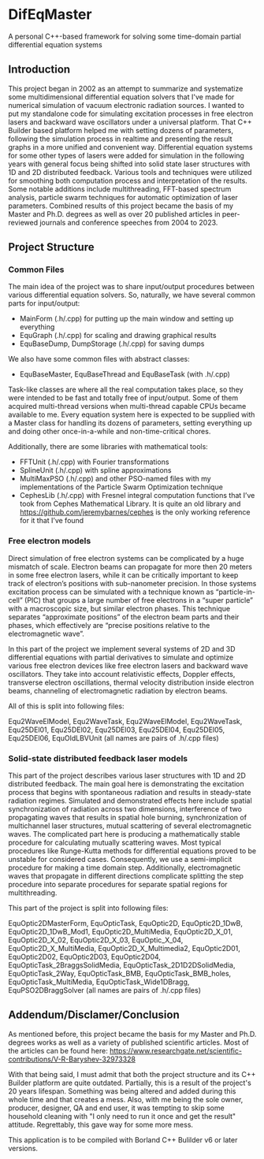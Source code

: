 # DifEqMaster
A personal C++-based framework for solving some time-domain partial differential equation systems 

## Introduction
This project began in 2002 as an attempt to summarize and systematize some multidimensional differential equation solvers that I've made for numerical simulation of vacuum electronic radiation sources. I wanted to put my standalone code for simulating excitation processes in free electron lasers and backward wave oscillators under a universal platform. That C++ Builder based platform helped me with setting dozens of parameters, following the simulation process in realtime and presenting the result graphs in a more unified and convenient way. Differential equation systems for some other types of lasers were added for simulation in the following years with general focus being shifted into solid state laser structures with 1D and 2D distributed feedback. Various tools and techniques were utilized for smoothing both computation process and interpretation of the results. Some notable additions include multithreading, FFT-based spectrum analysis, particle swarm techniques for automatic optimization of laser parameters. Combined results of this project became the basis of my Master and Ph.D. degrees as well as over 20 published articles in peer-reviewed journals and conference speeches from 2004 to 2023.

## Project Structure
### Common Files
The main idea of the project was to share input/output procedures between various differential equation solvers. So, naturally, we have several common parts for input/output:

* MainForm (.h/.cpp)  for putting up the main window and setting up everything
* EquGraph (.h/.cpp) for scaling and drawing graphical results
* EquBaseDump, DumpStorage (.h/.cpp)  for saving dumps

We also have some common files with abstract classes:
* EquBaseMaster, EquBaseThread and EquBaseTask (with .h/.cpp)
  
Task-like classes are where all the real computation takes place, so they were intended to be fast and totally free of input/output. Some of them acquired multi-thread versions when multi-thread capable CPUs became available to me. Every equation system here is expected to be supplied with a Master class for handling its dozens of parameters, setting everything up and doing other once-in-a-while and non-time-critical chores.

Additionally, there are some libraries with mathematical tools:

* FFTUnit (.h/.cpp) with Fourier transformations
* SplineUnit (.h/.cpp)   with spline approximations
* MultiMaxPSO (.h/.cpp)  and other PSO-named files with my implementations of the Particle Swarm Optimization technique
* CephesLib (.h/.cpp)  with Fresnel integral computation functions that I’ve took from Cephes Mathematical Library. It is quite an old library and https://github.com/jeremybarnes/cephes is the only working reference for it that I’ve found
  
### Free electron models

Direct simulation of free electron systems can be complicated by a huge mismatch of scale. Electron beams can propagate for more then 20 meters in some free electron lasers, while it can be critically important to keep track of electron’s positions with sub-nanometer precision. In those systems excitation process can be simulated with a technique known as “particle-in-cell” (PIC) that groups a large number of free electrons in a “super particle” with a macroscopic size, but similar electron phases. This technique separates “approximate positions” of the electron beam parts and their phases, which effectively are “precise positions relative to the electromagnetic wave”.

In this part of the project we implement several systems of 2D and 3D differential equations with partial derivatives to simulate and optimize various free electron devices like free electron lasers and backward wave oscillators. They take into account relativistic effects, Doppler effects, transverse electron oscillations, thermal velocity distribution inside electron beams, channeling of electromagnetic radiation by electron beams. 

All of this is split into following files:

Equ2WaveElModel, Equ2WaveTask, Equ2WaveElModel, Equ2WaveTask, Equ25DEl01, Equ25DEl02, Equ25DEl03, Equ25DEl04, Equ25DEl05, Equ25DEl06, EquOldLBVUnit (all names are pairs of .h/.cpp files) 

### Solid-state distributed feedback laser models

This part of the project describes various laser structures with 1D and 2D distributed feedback. The main goal here is demonstrating the excitation process that begins with spontaneous radiation and results in steady-state radiation regimes.  Simulated and demonstrated effects here include spatial synchronization of radiation across two dimensions, interference of two propagating waves that results in spatial hole burning, synchronization of multichannel laser structures, mutual scattering of several electromagnetic waves.
The complicated part here is producing a mathematically stable procedure for calculating mutually scattering waves. Most typical procedures like Runge-Kutta methods for differential equations proved to be unstable for considered cases. Consequently, we use a semi-implicit procedure for making a time domain step. Additionally, electromagnetic waves that propagate in different directions complicate splitting the step procedure into separate procedures for separate spatial regions for multithreading.

This part of the project is split into following files:

EquOptic2DMasterForm, EquOpticTask, EquOptic2D, EquOptic2D_1DwB, EquOptic2D_1DwB_Mod1, EquOptic2D_MultiMedia, EquOptic2D_X_01, EquOptic2D_X_02, EquOptic2D_X_03, EquOptic_X_04, EquOptic2D_X_MultiMedia, EquOptic2D_X_Multimedia2, EquOptic2D01, EquOptic2D02, EquOptic2D03, EquOptic2D04, EquOpticTask_2BraggsSolidMedia, EquOpticTask_2D1D2DSolidMedia, EquOpticTask_2Way, EquOpticTask_BMB, EquOpticTask_BMB_holes, EquOpticTask_MultiMedia, EquOpticTask_Wide1DBragg, EquPSO2DBraggSolver (all names are pairs of .h/.cpp files) 

## Addendum/Disclamer/Conclusion

As mentioned before, this project became the basis for my Master and Ph.D. degrees works as well as a variety of published scientific articles. Most of the articles can be found here:
https://www.researchgate.net/scientific-contributions/V-R-Baryshev-32973328

With that being said, I must admit that both the project structure and its C++ Builder platform are quite outdated. Partially, this is a result of the project's 20 years lifespan. Something was being altered and added during this whole time and that creates a mess. Also, with me being the sole owner, producer, designer, QA and end user, it was tempting to skip some household cleaning with "I only need to run it once and get the result" attitude. Regrettably, this gave way for some more mess.


This application is to be compiled with Borland C++ Bulilder v6 or later versions.

